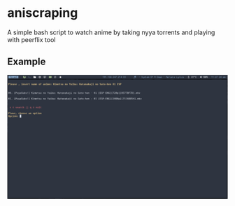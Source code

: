 # aniscraping
A simple bash script to watch anime by taking nyya torrents and playing with peerflix tool

## Example
![Aniscraping](https://raw.githubusercontent.com/IamJony/semi-nord-theme-bluefish/main/Screenshot_2023-05-06-11-27-24_1366x768.png)
